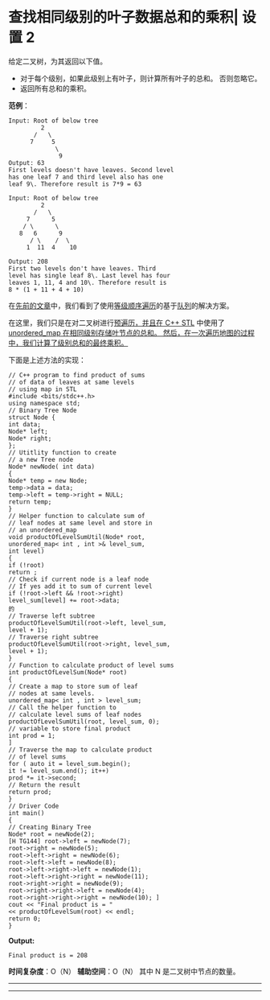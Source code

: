 # 查找相同级别的叶子数据总和的乘积| 设置 2

给定二叉树，为其返回以下值。

*   对于每个级别，如果此级别上有叶子，则计算所有叶子的总和。 否则忽略它。
*   返回所有总和的乘积。

**范例**：

```
Input: Root of below tree
         2
       /   \
      7     5
             \
              9
Output: 63
First levels doesn't have leaves. Second level
has one leaf 7 and third level also has one 
leaf 9\. Therefore result is 7*9 = 63

Input: Root of below tree
         2
       /   \
     7      5
    / \      \
   8   6      9
      / \    /  \
     1  11  4    10 

Output: 208
First two levels don't have leaves. Third
level has single leaf 8\. Last level has four
leaves 1, 11, 4 and 10\. Therefore result is 
8 * (1 + 11 + 4 + 10)  

```

在[先前的文章](https://www.geeksforgeeks.org/find-multiplication-of-sums-of-data-of-all-leaves-at-sane-levels/)中，我们看到了使用[等级顺序遍历](http://www.geeksforgeeks.org/level-order-tree-traversal/)的基于[队列](http://www.geeksforgeeks.org/queue-data-structure/)的解决方案。

在这里，我们只是在对二叉树进行[预遍历，并且在 C++ STL](https://www.geeksforgeeks.org/tree-traversals-inorder-preorder-and-postorder/) 中使用了 [unordered_map 在相同级别存储叶节点的总和。 然后，在一次遍历地图的过程中，我们计算了级别总和的最终乘积。](https://www.geeksforgeeks.org/unordered_map-in-cpp-stl/)

下面是上述方法的实现：

```
// C++ program to find product of sums
// of data of leaves at same levels
// using map in STL
#include <bits/stdc++.h>
using namespace std;
// Binary Tree Node
struct Node {
int data;
Node* left;
Node* right;
};
// Utitlity function to create
// a new Tree node
Node* newNode( int data)
{
Node* temp = new Node;
temp->data = data;
temp->left = temp->right = NULL;
return temp;
}
// Helper function to calculate sum of
// leaf nodes at same level and store in
// an unordered_map
void productOfLevelSumUtil(Node* root,
unordered_map< int , int >& level_sum,
int level)
{
if (!root)
return ;
// Check if current node is a leaf node
// If yes add it to sum of current level
if (!root->left && !root->right)
level_sum[level] += root->data;
的
// Traverse left subtree
productOfLevelSumUtil(root->left, level_sum,
level + 1);
// Traverse right subtree
productOfLevelSumUtil(root->right, level_sum,
level + 1);
}
// Function to calculate product of level sums
int productOfLevelSum(Node* root)
{
// Create a map to store sum of leaf
// nodes at same levels.
unordered_map< int , int > level_sum;
// Call the helper function to
// calculate level sums of leaf nodes
productOfLevelSumUtil(root, level_sum, 0);
// variable to store final product
int prod = 1;
]
// Traverse the map to calculate product
// of level sums
for ( auto it = level_sum.begin();
it != level_sum.end(); it++)
prod *= it->second;
// Return the result
return prod;
}
// Driver Code
int main()
{
// Creating Binary Tree
Node* root = newNode(2);
[H TG144] root->left = newNode(7);
root->right = newNode(5);
root->left->right = newNode(6);
root->left->left = newNode(8);
root->left->right->left = newNode(1);
root->left->right->right = newNode(11);
root->right->right = newNode(9);
root->right->right->left = newNode(4);
root->right->right->right = newNode(10); ]
cout << "Final product is = "
<< productOfLevelSum(root) << endl;
return 0;
}
```

**Output:**

```
Final product is = 208

```

**时间复杂度**：O（N）
**辅助空间**：O（N）
其中 N 是二叉树中节点的数量。



* * *

* * *




